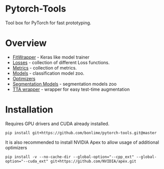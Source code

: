 # Pytorch-Tools

Tool box for PyTorch for fast prototyping.

# Overview  
* [FitWrapper](./pytorch_tools/fit_wrapper/) - Keras like model trainer
* [Losses](./pytorch_tools/losses/) - collection of different Loss functions.
* [Metrics](./pytorch_tools/metrics/) - collection of metrics.
* [Models](./pytorch_tools/models/) - classification model zoo.
* [Optimizers](./pytorch_tools/optim/)
* [Segmentation Models](./pytorch_tools/segmentation_models/) - segmentation models zoo
* [TTA wrapper](./pytorch_tools/tta_wrapper/) - wrapper for easy test-time augmentation

# Installation
Requires GPU drivers and CUDA already installed.

`pip install git+https://github.com/bonlime/pytorch-tools.git@master`

It is also recommended to install NVIDIA Apex to allow usage of additional optimizers

`pip install -v --no-cache-dir --global-option="--cpp_ext" --global-option="--cuda_ext" git+https://github.com/NVIDIA/apex.git`  
